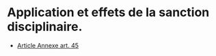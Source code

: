 # Application et effets de la sanction disciplinaire.

- [Article Annexe art. 45](article-annexe-art-45.md)
